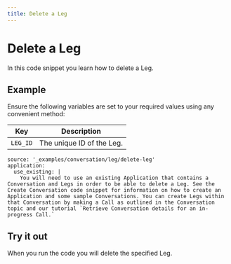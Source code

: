 ```yaml
---
title: Delete a Leg
---
```


# Delete a Leg

In this code snippet you learn how to delete a Leg.

## Example

Ensure the following variables are set to your required values using any convenient method:

Key | Description
-- | --
`LEG_ID` | The unique ID of the Leg.

```code_snippets
source: '_examples/conversation/leg/delete-leg'
application:
  use_existing: |
    You will need to use an existing Application that contains a Conversation and Legs in order to be able to delete a Leg. See the Create Conversation code snippet for information on how to create an Application and some sample Conversations. You can create Legs within that Conversation by making a Call as outlined in the Conversation topic and our tutorial `Retrieve Conversation details for an in-progress Call.`
```

## Try it out

When you run the code you will delete the specified Leg.
